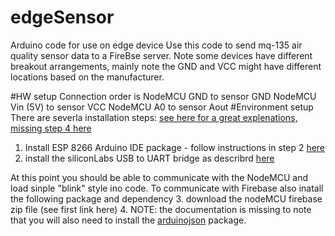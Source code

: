 # edgeSensor
Arduino code for use on edge device
Use this code to send mq-135 air quality sensor data to a FireBse server. Note some devices have different breakout arrangements, mainly note the GND and VCC might have different locations based on the manufacturer.

#HW setup
Connection order is 
  NodeMCU GND to sensor GND
  NodeMCU Vin (5V) to sensor VCC
  NodeMCU A0 to sensor Aout
#Environment setup
There are severla installation steps: [see here for a great explenations, missing step 4 here](https://github.com/FirebaseExtended/firebase-arduino/tree/master/examples/FirebaseRoom_ESP8266)
1. Install ESP  8266 Arduino IDE package - follow instructions in step 2 [here](https://dzone.com/articles/programming-the-esp8266-with-the-arduino-ide-in-3)
2. install the siliconLabs USB to UART bridge as describrd [here](https://www.silabs.com/products/development-tools/software/usb-to-uart-bridge-vcp-drivers)

At this point you should be able to communicate with the NodeMCU and load sinple "blink" style ino code. To communicate with Firebase also inatall the following package and dependency
3. download the nodeMCU firebase zip file (see first link here)
4. NOTE: the documentation is missing to note that you will also need to install the [arduinojson](https://arduinojson.org/?utm_source=meta&utm_medium=library.properties) package.
